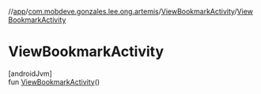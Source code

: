 //[app](../../../index.md)/[com.mobdeve.gonzales.lee.ong.artemis](../index.md)/[ViewBookmarkActivity](index.md)/[ViewBookmarkActivity](-view-bookmark-activity.md)

# ViewBookmarkActivity

[androidJvm]\
fun [ViewBookmarkActivity](-view-bookmark-activity.md)()
